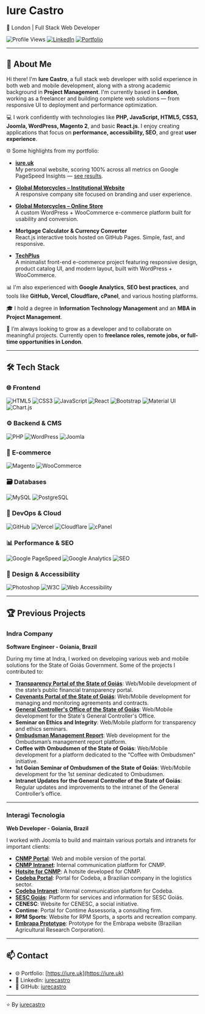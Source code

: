 <!-- SEO: Full Stack Web Developer in London, PHP Developer, JavaScript Developer, HTML5, CSS3, Joomla Expert, WordPress Specialist, Magento Developer, React.js, Freelance Web Developer UK, Frontend Backend Developer, IT, London IT, iure castro -->

# Iure Castro
📍 London | Full Stack Web Developer

![Profile Views](https://komarev.com/ghpvc/?username=iurecastro&style=flat-square)
[![LinkedIn](https://img.shields.io/badge/LinkedIn-Connect-blue?style=flat-square&logo=linkedin)](https://www.linkedin.com/in/iurecastro)
[![Portfolio](https://img.shields.io/badge/Portfolio-iure.uk-black?logo=google-chrome)](https://iure.uk)

---

## 👋 About Me
Hi there! I'm **Iure Castro**, a full stack web developer with solid experience in both web and mobile development, along with a strong academic background in **Project Management**. I'm currently based in **London**, working as a freelancer and building complete web solutions — from responsive UI to deployment and performance optimization.

💻 I work confidently with technologies like **PHP, JavaScript, HTML5, CSS3, Joomla, WordPress, Magento 2**, and basic **React.js**. I enjoy creating applications that focus on **performance, accessibility, SEO**, and great **user experience**.

🌐 Some highlights from my portfolio:

- **[iure.uk](https://iure.uk)**  
  My personal website, scoring 100% across all metrics on Google PageSpeed Insights — [see results](https://pagespeed.web.dev/analysis/https-iure-uk/g2whjp1mdu?form_factor=desktop).

- **[Global Motorcycles – Institutional Website](https://global-motorcycles-ltd.uk)**  
  A responsive company site focused on branding and user experience.

- **[Global Motorcycles – Online Store](https://global-motorcycles-ltd.uk/store)**  
  A custom WordPress + WooCommerce e-commerce platform built for usability and conversion.

- **Mortgage Calculator & Currency Converter**  
  React.js interactive tools hosted on GitHub Pages. Simple, fast, and responsive.

- **[TechPlus](https://iurestore.infinityfreeapp.com/)**  
  A minimalist front-end e-commerce project featuring responsive design, product catalog UI, and modern layout, built with WordPress + WooCommerce.

  
📊 I'm also experienced with **Google Analytics**, **SEO best practices**, and tools like **GitHub, Vercel, Cloudflare, cPanel**, and various hosting platforms.

🎓 I hold a degree in **Information Technology Management** and an **MBA in Project Management**.

🚀 I’m always looking to grow as a developer and to collaborate on meaningful projects. Currently open to **freelance roles, remote jobs, or full-time opportunities in London**.

---

## 🛠 Tech Stack

### 🌐 **Frontend**
![HTML5](https://img.shields.io/badge/HTML5-E34F26?style=for-the-badge&logo=html5&logoColor=white)
![CSS3](https://img.shields.io/badge/CSS3-1572B6?style=for-the-badge&logo=css3&logoColor=white)
![JavaScript](https://img.shields.io/badge/JavaScript-F7DF1E?style=for-the-badge&logo=javascript&logoColor=black)
![React](https://img.shields.io/badge/React-20232A?style=for-the-badge&logo=react&logoColor=61DAFB)
![Bootstrap](https://img.shields.io/badge/Bootstrap-7952B3?style=for-the-badge&logo=bootstrap&logoColor=white)
![Material UI](https://img.shields.io/badge/Material_UI-0081CB?style=for-the-badge&logo=mui&logoColor=white)
![Chart.js](https://img.shields.io/badge/Chart.js-FF6384?style=for-the-badge&logo=chartdotjs&logoColor=white)

### ⚙️ **Backend & CMS**
![PHP](https://img.shields.io/badge/PHP-777BB4?style=for-the-badge&logo=php&logoColor=white)
![WordPress](https://img.shields.io/badge/WordPress-21759B?style=for-the-badge&logo=wordpress&logoColor=white)
![Joomla](https://img.shields.io/badge/Joomla-5091CD?style=for-the-badge&logo=joomla&logoColor=white)

### 🛒 **E-commerce**
![Magento](https://img.shields.io/badge/Magento-EE672F?style=for-the-badge&logo=magento&logoColor=white)
![WooCommerce](https://img.shields.io/badge/WooCommerce-96588A?style=for-the-badge&logo=woocommerce&logoColor=white)

### 🗃️ **Databases**
![MySQL](https://img.shields.io/badge/MySQL-4479A1?style=for-the-badge&logo=mysql&logoColor=white)
![PostgreSQL](https://img.shields.io/badge/PostgreSQL-4169E1?style=for-the-badge&logo=postgresql&logoColor=white)

### 🚀 **DevOps & Cloud**
![GitHub](https://img.shields.io/badge/GitHub-181717?style=for-the-badge&logo=github&logoColor=white)
![Vercel](https://img.shields.io/badge/Vercel-000000?style=for-the-badge&logo=vercel&logoColor=white)
![Cloudflare](https://img.shields.io/badge/Cloudflare-F38020?style=for-the-badge&logo=cloudflare&logoColor=white)
![cPanel](https://img.shields.io/badge/cPanel-FF6C2C?style=for-the-badge&logo=cpanel&logoColor=white)

### 📊 **Performance & SEO**
![Google PageSpeed](https://img.shields.io/badge/PageSpeed-4285F4?style=for-the-badge&logo=google&logoColor=white)
![Google Analytics](https://img.shields.io/badge/Google_Analytics-E37400?style=for-the-badge&logo=googleanalytics&logoColor=white)
![SEO](https://img.shields.io/badge/SEO-000000?style=for-the-badge&logo=seo&logoColor=white)

### 🎨 **Design & Accessibility**
![Photoshop](https://img.shields.io/badge/Adobe_Photoshop-31A8FF?style=for-the-badge&logo=adobephotoshop&logoColor=white)
![W3C](https://img.shields.io/badge/W3C-005A9C?style=for-the-badge&logo=w3c&logoColor=white)
![Web Accessibility](https://img.shields.io/badge/Accessibility-000000?style=for-the-badge&logo=accessibility&logoColor=white)

---

## 🏆 Previous Projects

### Indra Company
**Software Engineer - Goiania, Brazil**

During my time at Indra, I worked on developing various web and mobile solutions for the State of Goiás Government. Some of the projects I contributed to:

- **[Transparency Portal of the State of Goiás](https://transparencia.go.gov.br/)**: Web/Mobile development of the state’s public financial transparency portal.
- **[Covenants Portal of the State of Goiás](http://www.portal.convenios.go.gov.br/portaldeconvenios/)**: Web/Mobile development for managing and monitoring agreements and contracts.
- **[General Controller's Office of the State of Goiás](https://goias.gov.br/controladoria/)**: Web/Mobile development for the State's General Controller's Office.
- **Seminar on Ethics and Integrity**: Web/Mobile platform for transparency and ethics seminars.
- **[Ombudsman Management Report](http://www.cge.go.gov.br/ouvidoria/relatorioGeral.php)**: Web development for the Ombudsman’s management report platform.
- **Coffee with Ombudsmen of the State of Goiás**: Web/Mobile development for a platform dedicated to the "Coffee with Ombudsmen" initiative.
- **1st Goian Seminar of Ombudsmen of the State of Goiás**: Web/Mobile development for the 1st seminar dedicated to Ombudsmen.
- **Intranet Updates for the General Controller of the State of Goiás**: Regular updates and improvements to the intranet of the General Controller’s office.
  
---

### Interagi Tecnologia
**Web Developer - Goiania, Brazil**

I worked with Joomla to build and maintain various portals and intranets for important clients:

- **[CNMP Portal](http://www.cnmp.mp.br/)**: Web and mobile version of the portal.
- **[CNMP Intranet](http://www.cnmp.mp.br/intranet/component/users/?view=login)**: Internal communication platform for CNMP.
- **[Hotsite for CNMP](http://www.cnmp.mp.br/premio/)**: A hotsite developed for CNMP.
- **[Codeba Portal](http://www.codeba.com.br/)**: Portal for Codeba, a Brazilian company in the logistics sector.
- **[Codeba Intranet](http://www.codeba.com.br/)**: Internal communication platform for Codeba.
- **[SESC Goiás](http://www.sescgo.com.br)**: Platform for services and information for SESC Goiás.
- **CENESC**: Website for CENESC, a social initiative.
- **Contime**: Portal for Contime Assessoria, a consulting firm.
- **RPM Sports**: Website for RPM Sports, a sports and recreation company.
- **[Embrapa Prototype](https://www.embrapa.br/)**: Prototype for the Embrapa website (Brazilian Agricultural Research Corporation).

---

## 📫 Contact
- 🌐 Portfolio: [https://iure.uk](https://iure.uk)
- 💼 LinkedIn: [iurecastro](https://linkedin.com/in/iurecastro)
- 🔗 GitHub: [iurecastro](https://github.com/iurecastro)

---

⭐️ By [iurecastro](https://github.com/iurecastro)
